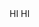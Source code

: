<!--SIDENAVCONFIG
    {
        "showLeftNav": true,
        "navigation": [
            {
                "text": "Table",
                "path": "table.html"
            },
            {
                "text": "Cards",
                "path": "cards.html"
            },
            {
                "text": "Details 1",
                "path": "details-1.html"
            },
            {
                "text": "Details 2",
                "path": "details-2.html"
            },
            {
                "text": "Grid",
                "path": "grid.html"
            },
            {
                "text": "Tree",
                "path": "tree.html"
            }
        ]
    }
    -->
<div class="work">
HI HI
</div>
